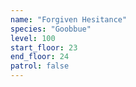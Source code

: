 ```yaml
---
name: "Forgiven Hesitance"
species: "Goobbue"
level: 100
start_floor: 23
end_floor: 24
patrol: false
---
```


<!-- Also appears on floor 26 -->

